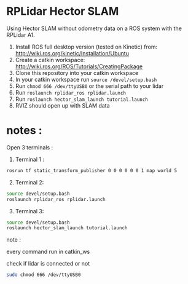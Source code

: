 # RPLidar Hector SLAM
Using Hector SLAM without odometry data on a ROS system with the RPLidar A1.

1. Install ROS full desktop version (tested on Kinetic) from: http://wiki.ros.org/kinetic/Installation/Ubuntu
2. Create a catkin workspace: http://wiki.ros.org/ROS/Tutorials/CreatingPackage
3. Clone this repository into your catkin workspace
4. In your catkin workspace run `source /devel/setup.bash`
5. Run `chmod 666 /dev/ttyUSB0` or the serial path to your lidar
6. Run `roslaunch rplidar_ros rplidar.launch`
7. Run `roslaunch hector_slam_launch tutorial.launch`
8. RVIZ should open up with SLAM data

# notes : 
Open 3 terminals :
1. Terminal 1 :
```bash
rosrun tf static_transform_publisher 0 0 0 0 0 0 1 map world 5
```
2. Terminal 2:
```bash
source devel/setup.bash
roslaunch rplidar_ros rplidar.launch
```
3. Terminal 3:
```bash
source devel/setup.bash
roslaunch hector_slam_launch tutorial.launch
```
note :

every command run in catkin_ws

check if lidar is connected or not
```bash
sudo chmod 666 /dev/ttyUSB0
```

